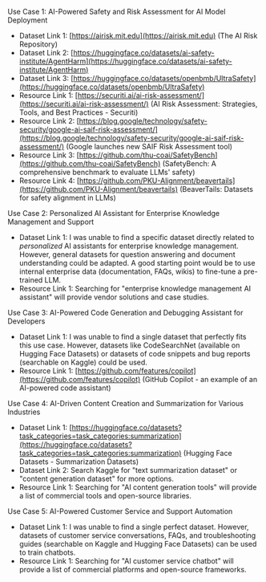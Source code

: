 Use Case 1: AI-Powered Safety and Risk Assessment for AI Model Deployment
- Dataset Link 1: [https://airisk.mit.edu](https://airisk.mit.edu) (The AI Risk Repository)
- Dataset Link 2: [https://huggingface.co/datasets/ai-safety-institute/AgentHarm](https://huggingface.co/datasets/ai-safety-institute/AgentHarm)
- Dataset Link 3: [https://huggingface.co/datasets/openbmb/UltraSafety](https://huggingface.co/datasets/openbmb/UltraSafety)
- Resource Link 1: [https://securiti.ai/ai-risk-assessment/](https://securiti.ai/ai-risk-assessment/) (AI Risk Assessment: Strategies, Tools, and Best Practices - Securiti)
- Resource Link 2: [https://blog.google/technology/safety-security/google-ai-saif-risk-assessment/](https://blog.google/technology/safety-security/google-ai-saif-risk-assessment/) (Google launches new SAIF Risk Assessment tool)
- Resource Link 3: [https://github.com/thu-coai/SafetyBench](https://github.com/thu-coai/SafetyBench) (SafetyBench: A comprehensive benchmark to evaluate LLMs' safety)
- Resource Link 4: [https://github.com/PKU-Alignment/beavertails](https://github.com/PKU-Alignment/beavertails) (BeaverTails: Datasets for safety alignment in LLMs)

Use Case 2: Personalized AI Assistant for Enterprise Knowledge Management and Support
- Dataset Link 1: I was unable to find a specific dataset directly related to *personalized* AI assistants for enterprise knowledge management. However, general datasets for question answering and document understanding could be adapted. A good starting point would be to use internal enterprise data (documentation, FAQs, wikis) to fine-tune a pre-trained LLM.
- Resource Link 1: Searching for "enterprise knowledge management AI assistant" will provide vendor solutions and case studies.

Use Case 3: AI-Powered Code Generation and Debugging Assistant for Developers
- Dataset Link 1: I was unable to find a single dataset that perfectly fits this use case. However, datasets like CodeSearchNet (available on Hugging Face Datasets) or datasets of code snippets and bug reports (searchable on Kaggle) could be used.
- Resource Link 1: [https://github.com/features/copilot](https://github.com/features/copilot) (GitHub Copilot - an example of an AI-powered code assistant)

Use Case 4: AI-Driven Content Creation and Summarization for Various Industries
- Dataset Link 1: [https://huggingface.co/datasets?task_categories=task_categories:summarization](https://huggingface.co/datasets?task_categories=task_categories:summarization) (Hugging Face Datasets - Summarization Datasets)
- Dataset Link 2: Search Kaggle for "text summarization dataset" or "content generation dataset" for more options.
- Resource Link 1: Searching for "AI content generation tools" will provide a list of commercial tools and open-source libraries.

Use Case 5: AI-Powered Customer Service and Support Automation
- Dataset Link 1: I was unable to find a single perfect dataset. However, datasets of customer service conversations, FAQs, and troubleshooting guides (searchable on Kaggle and Hugging Face Datasets) can be used to train chatbots.
- Resource Link 1: Searching for "AI customer service chatbot" will provide a list of commercial platforms and open-source frameworks.